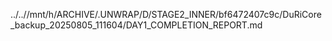 ../..//mnt/h/ARCHIVE/.UNWRAP/D/STAGE2_INNER/bf6472407c9c/DuRiCore_backup_20250805_111604/DAY1_COMPLETION_REPORT.md